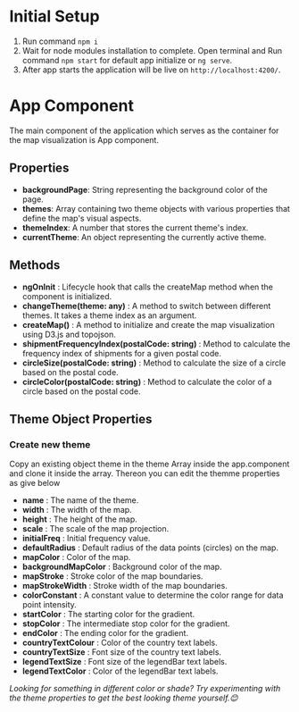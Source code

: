 # Initial Setup

1. Run command `npm i `
2. Wait for node modules installation to complete. Open terminal and Run command `npm start` for default app initialize or `ng serve`.
3. After app starts the application will be live on `http://localhost:4200/`.

# App Component

The main component of the application which serves as the container for the map visualization is App component.

## Properties

- **backgroundPage**: String representing the background color of the page.
- **themes**: Array containing two theme objects with various properties that define the map's visual aspects.
- **themeIndex**: A number that stores the current theme's index.
- **currentTheme**: An object representing the currently active theme.

## Methods

- **ngOnInit** : Lifecycle hook that calls the createMap method when the component is initialized.
- **changeTheme(theme: any)** : A method to switch between different themes. It takes a theme index as an argument.
- **createMap()** : A method to initialize and create the map visualization using D3.js and topojson.
- **shipmentFrequencyIndex(postalCode: string)** : Method to calculate the frequency index of shipments for a given postal code.
- **circleSize(postalCode: string)** : Method to calculate the size of a circle based on the postal code.
- **circleColor(postalCode: string)** : Method to calculate the color of a circle based on the postal code.

## Theme Object Properties

### Create new theme

Copy an existing object theme in the theme Array inside the app.component and clone it inside the array. Thereon you can edit the themme properties as give below

- **name** : The name of the theme.
- **width** : The width of the map.
- **height** : The height of the map.
- **scale** : The scale of the map projection.
- **initialFreq** : Initial frequency value.
- **defaultRadius** : Default radius of the data points (circles) on the map.
- **mapColor** : Color of the map.
- **backgroundMapColor** : Background color of the map.
- **mapStroke** : Stroke color of the map boundaries.
- **mapStrokeWidth** : Stroke width of the map boundaries.
- **colorConstant** : A constant value to determine the color range for data point intensity.
- **startColor** : The starting color for the gradient.
- **stopColor** : The intermediate stop color for the gradient.
- **endColor** : The ending color for the gradient.
- **countryTextColour** : Color of the country text labels.
- **countryTextSize** : Font size of the country text labels.
- **legendTextSize** : Font size of the legendBar text labels.
- **legendTextColor** : Color of the legendBar text labels.


_Looking for something in different color or shade? Try experimenting with the theme properties to get the best looking theme yourself.😊_

